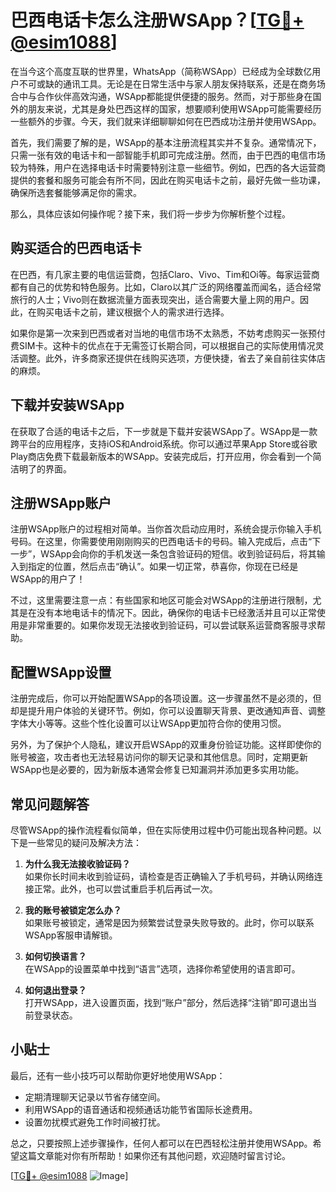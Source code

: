# 巴西电话卡怎么注册WSApp？[[TG💪+ @esim1088](https://t.me/s/esim1088)]

在当今这个高度互联的世界里，WhatsApp（简称WSApp）已经成为全球数亿用户不可或缺的通讯工具。无论是在日常生活中与家人朋友保持联系，还是在商务场合中与合作伙伴高效沟通，WSApp都能提供便捷的服务。然而，对于那些身在国外的朋友来说，尤其是身处巴西这样的国家，想要顺利使用WSApp可能需要经历一些额外的步骤。今天，我们就来详细聊聊如何在巴西成功注册并使用WSApp。

首先，我们需要了解的是，WSApp的基本注册流程其实并不复杂。通常情况下，只需一张有效的电话卡和一部智能手机即可完成注册。然而，由于巴西的电信市场较为特殊，用户在选择电话卡时需要特别注意一些细节。例如，巴西的各大运营商提供的套餐和服务可能会有所不同，因此在购买电话卡之前，最好先做一些功课，确保所选套餐能够满足你的需求。

那么，具体应该如何操作呢？接下来，我们将一步步为你解析整个过程。

## 购买适合的巴西电话卡

在巴西，有几家主要的电信运营商，包括Claro、Vivo、Tim和Oi等。每家运营商都有自己的优势和特色服务。比如，Claro以其广泛的网络覆盖而闻名，适合经常旅行的人士；Vivo则在数据流量方面表现突出，适合需要大量上网的用户。因此，在购买电话卡之前，建议根据个人的需求进行选择。

如果你是第一次来到巴西或者对当地的电信市场不太熟悉，不妨考虑购买一张预付费SIM卡。这种卡的优点在于无需签订长期合同，可以根据自己的实际使用情况灵活调整。此外，许多商家还提供在线购买选项，方便快捷，省去了亲自前往实体店的麻烦。

## 下载并安装WSApp

在获取了合适的电话卡之后，下一步就是下载并安装WSApp了。WSApp是一款跨平台的应用程序，支持iOS和Android系统。你可以通过苹果App Store或谷歌Play商店免费下载最新版本的WSApp。安装完成后，打开应用，你会看到一个简洁明了的界面。

## 注册WSApp账户

注册WSApp账户的过程相对简单。当你首次启动应用时，系统会提示你输入手机号码。在这里，你需要使用刚刚购买的巴西电话卡的号码。输入完成后，点击“下一步”，WSApp会向你的手机发送一条包含验证码的短信。收到验证码后，将其输入到指定的位置，然后点击“确认”。如果一切正常，恭喜你，你现在已经是WSApp的用户了！

不过，这里需要注意一点：有些国家和地区可能会对WSApp的注册进行限制，尤其是在没有本地电话卡的情况下。因此，确保你的电话卡已经激活并且可以正常使用是非常重要的。如果你发现无法接收到验证码，可以尝试联系运营商客服寻求帮助。

## 配置WSApp设置

注册完成后，你可以开始配置WSApp的各项设置。这一步骤虽然不是必须的，但却是提升用户体验的关键环节。例如，你可以设置聊天背景、更改通知声音、调整字体大小等等。这些个性化设置可以让WSApp更加符合你的使用习惯。

另外，为了保护个人隐私，建议开启WSApp的双重身份验证功能。这样即使你的账号被盗，攻击者也无法轻易访问你的聊天记录和其他信息。同时，定期更新WSApp也是必要的，因为新版本通常会修复已知漏洞并添加更多实用功能。

## 常见问题解答

尽管WSApp的操作流程看似简单，但在实际使用过程中仍可能出现各种问题。以下是一些常见的疑问及解决方法：

1. **为什么我无法接收验证码？**  
   如果你长时间未收到验证码，请检查是否正确输入了手机号码，并确认网络连接正常。此外，也可以尝试重启手机后再试一次。

2. **我的账号被锁定怎么办？**  
   如果账号被锁定，通常是因为频繁尝试登录失败导致的。此时，你可以联系WSApp客服申请解锁。

3. **如何切换语言？**  
   在WSApp的设置菜单中找到“语言”选项，选择你希望使用的语言即可。

4. **如何退出登录？**  
   打开WSApp，进入设置页面，找到“账户”部分，然后选择“注销”即可退出当前登录状态。

## 小贴士

最后，还有一些小技巧可以帮助你更好地使用WSApp：

- 定期清理聊天记录以节省存储空间。
- 利用WSApp的语音通话和视频通话功能节省国际长途费用。
- 设置勿扰模式避免工作时间被打扰。

总之，只要按照上述步骤操作，任何人都可以在巴西轻松注册并使用WSApp。希望这篇文章能对你有所帮助！如果你还有其他问题，欢迎随时留言讨论。

[[TG💪+ @esim1088](https://t.me/s/esim1088) ![Image](https://i.postimg.cc/4NQfJmqS/Snipaste-2025-05-13-00-14-12.png)]